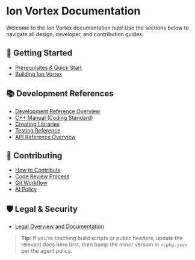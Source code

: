 # Ion Vortex Documentation

Welcome to the Ion Vortex documentation hub! Use the sections below to navigate all design, developer, and contribution guides.

## 🚀 Getting Started

- [Prerequisites & Quick Start](getting-started/README.md)
- [Building Ion Vortex](getting-started/building.md)

## 📚 Development References

- [Development Reference Overview](development/README.md)
- [C++ Manual (Coding Standard)](development/cpp-manual.md)
- [Creating Libraries](development/creating-libraries.md)
- [Testing Reference](development/testing.md)
- [API Reference Overview](api/README.md)

## 🤝 Contributing

- [How to Contribute](contributing/README.md)
- [Code Review Process](contributing/code-review.md)
- [Git Workflow](contributing/git-workflow.md)
- [AI Policy](contributing/ai-policy.md)

## 🛡️ Legal & Security

- [Legal Overview and Documentation](legal/README.md)

> **Tip:** If you’re touching build scripts or public headers, update the relevant docs here first, then bump the minor version in `vcpkg.json` per the agent policy.